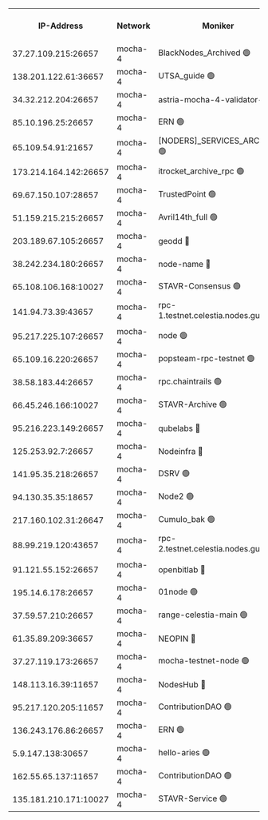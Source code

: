 


<table><tr><th>IP-Address</th><th>Network</th><th>Moniker</th><th>Latest Block Height</th><th>Earliest Block Height</th><th>Catching Up</th><th>Tx Index</th><th>Voting Power</th><th>Scan Time</th></tr><tr><td>37.27.109.215:26657</td><td>mocha-4</td><td>BlackNodes_Archived 🟢</td><td>2743540</td><td>1</td><td>False</td><td>off</td><td>0</td><td>2024-09-20T03:51:44.309041442UTC</td></tr><tr><td>138.201.122.61:36657</td><td>mocha-4</td><td>UTSA_guide 🟢</td><td>2743540</td><td>1</td><td>False</td><td>on</td><td>0</td><td>2024-09-20T03:51:48.729391375UTC</td></tr><tr><td>34.32.212.204:26657</td><td>mocha-4</td><td>astria-mocha-4-validator-1 🔴</td><td>2743540</td><td>1</td><td>False</td><td>on</td><td>10509044</td><td>2024-09-20T03:51:49.070387298UTC</td></tr><tr><td>85.10.196.25:26657</td><td>mocha-4</td><td>ERN 🟢</td><td>2743540</td><td>1</td><td>False</td><td>off</td><td>0</td><td>2024-09-20T03:51:53.514677045UTC</td></tr><tr><td>65.109.54.91:21657</td><td>mocha-4</td><td>[NODERS]_SERVICES_ARCHIVE 🟢</td><td>2743543</td><td>1</td><td>False</td><td>on</td><td>0</td><td>2024-09-20T03:52:19.789961839UTC</td></tr><tr><td>173.214.164.142:26657</td><td>mocha-4</td><td>itrocket_archive_rpc 🟢</td><td>2743544</td><td>1</td><td>False</td><td>on</td><td>0</td><td>2024-09-20T03:52:34.776424751UTC</td></tr><tr><td>69.67.150.107:28657</td><td>mocha-4</td><td>TrustedPoint 🟢</td><td>2743545</td><td>1</td><td>False</td><td>on</td><td>0</td><td>2024-09-20T03:52:46.110891748UTC</td></tr><tr><td>51.159.215.215:26657</td><td>mocha-4</td><td>Avril14th_full 🟢</td><td>2743546</td><td>1</td><td>False</td><td>on</td><td>0</td><td>2024-09-20T03:53:04.085923479UTC</td></tr><tr><td>203.189.67.105:26657</td><td>mocha-4</td><td>geodd 🔴</td><td>2743546</td><td>1</td><td>False</td><td>on</td><td>100068</td><td>2024-09-20T03:53:06.985181404UTC</td></tr><tr><td>38.242.234.180:26657</td><td>mocha-4</td><td>node-name 🔴</td><td>2743547</td><td>1</td><td>False</td><td>off</td><td>4051576</td><td>2024-09-20T03:53:13.810631273UTC</td></tr><tr><td>65.108.106.168:10027</td><td>mocha-4</td><td>STAVR-Consensus 🟢</td><td>2743549</td><td>1</td><td>False</td><td>on</td><td>0</td><td>2024-09-20T03:53:37.905249981UTC</td></tr><tr><td>141.94.73.39:43657</td><td>mocha-4</td><td>rpc-1.testnet.celestia.nodes.guru 🟢</td><td>2743550</td><td>1</td><td>False</td><td>off</td><td>0</td><td>2024-09-20T03:53:45.105228012UTC</td></tr><tr><td>95.217.225.107:26657</td><td>mocha-4</td><td>node 🟢</td><td>2743550</td><td>1</td><td>False</td><td>on</td><td>0</td><td>2024-09-20T03:53:56.961610741UTC</td></tr><tr><td>65.109.16.220:26657</td><td>mocha-4</td><td>popsteam-rpc-testnet 🟢</td><td>2743551</td><td>1</td><td>False</td><td>on</td><td>0</td><td>2024-09-20T03:54:08.405684571UTC</td></tr><tr><td>38.58.183.44:26657</td><td>mocha-4</td><td>rpc.chaintrails 🟢</td><td>2743552</td><td>1</td><td>False</td><td>on</td><td>0</td><td>2024-09-20T03:54:21.264273990UTC</td></tr><tr><td>66.45.246.166:10027</td><td>mocha-4</td><td>STAVR-Archive 🟢</td><td>2743553</td><td>1</td><td>False</td><td>on</td><td>0</td><td>2024-09-20T03:54:39.124097499UTC</td></tr><tr><td>95.216.223.149:26657</td><td>mocha-4</td><td>qubelabs 🔴</td><td>2743553</td><td>1917526</td><td>False</td><td>on</td><td>64651215</td><td>2024-09-20T03:54:31.962358469UTC</td></tr><tr><td>125.253.92.7:26657</td><td>mocha-4</td><td>Nodeinfra 🔴</td><td>2743541</td><td>2070001</td><td>False</td><td>on</td><td>500001</td><td>2024-09-20T03:52:05.066787016UTC</td></tr><tr><td>141.95.35.218:26657</td><td>mocha-4</td><td>DSRV 🟢</td><td>2743550</td><td>2070001</td><td>False</td><td>off</td><td>0</td><td>2024-09-20T03:53:49.575381754UTC</td></tr><tr><td>94.130.35.35:18657</td><td>mocha-4</td><td>Node2 🟢</td><td>2585030</td><td>2256001</td><td>False</td><td>on</td><td>0</td><td>2024-09-20T03:54:41.766319311UTC</td></tr><tr><td>217.160.102.31:26647</td><td>mocha-4</td><td>Cumulo_bak 🟢</td><td>2743548</td><td>2300001</td><td>False</td><td>on</td><td>0</td><td>2024-09-20T03:53:30.965687509UTC</td></tr><tr><td>88.99.219.120:43657</td><td>mocha-4</td><td>rpc-2.testnet.celestia.nodes.guru 🟢</td><td>2743548</td><td>2368594</td><td>False</td><td>on</td><td>0</td><td>2024-09-20T03:53:30.467541389UTC</td></tr><tr><td>91.121.55.152:26657</td><td>mocha-4</td><td>openbitlab 🔴</td><td>2743541</td><td>2533260</td><td>False</td><td>off</td><td>501058</td><td>2024-09-20T03:51:55.921763779UTC</td></tr><tr><td>195.14.6.178:26657</td><td>mocha-4</td><td>01node 🟢</td><td>2743546</td><td>2584501</td><td>False</td><td>on</td><td>0</td><td>2024-09-20T03:52:59.565795637UTC</td></tr><tr><td>37.59.57.210:26657</td><td>mocha-4</td><td>range-celestia-main 🟢</td><td>2743553</td><td>2589477</td><td>False</td><td>off</td><td>0</td><td>2024-09-20T03:54:36.398016817UTC</td></tr><tr><td>61.35.89.209:36657</td><td>mocha-4</td><td>NEOPIN 🔴</td><td>2743551</td><td>2592001</td><td>False</td><td>off</td><td>100001</td><td>2024-09-20T03:54:16.305720390UTC</td></tr><tr><td>37.27.119.173:26657</td><td>mocha-4</td><td>mocha-testnet-node 🟢</td><td>2743549</td><td>2631379</td><td>False</td><td>on</td><td>0</td><td>2024-09-20T03:53:37.532486799UTC</td></tr><tr><td>148.113.16.39:11657</td><td>mocha-4</td><td>NodesHub 🔴</td><td>2743545</td><td>2695027</td><td>False</td><td>on</td><td>100014</td><td>2024-09-20T03:52:48.987180048UTC</td></tr><tr><td>95.217.120.205:11657</td><td>mocha-4</td><td>ContributionDAO 🟢</td><td>2743550</td><td>2723055</td><td>False</td><td>on</td><td>0</td><td>2024-09-20T03:53:56.602532356UTC</td></tr><tr><td>136.243.176.86:26657</td><td>mocha-4</td><td>ERN 🟢</td><td>2743550</td><td>2740501</td><td>False</td><td>off</td><td>0</td><td>2024-09-20T03:53:52.016623836UTC</td></tr><tr><td>5.9.147.138:30657</td><td>mocha-4</td><td>hello-aries 🟢</td><td>2743544</td><td>2742501</td><td>False</td><td>off</td><td>0</td><td>2024-09-20T03:52:41.148737259UTC</td></tr><tr><td>162.55.65.137:11657</td><td>mocha-4</td><td>ContributionDAO 🟢</td><td>2743547</td><td>2742718</td><td>False</td><td>off</td><td>0</td><td>2024-09-20T03:53:11.410495307UTC</td></tr><tr><td>135.181.210.171:10027</td><td>mocha-4</td><td>STAVR-Service 🟢</td><td>2743549</td><td>2743001</td><td>False</td><td>on</td><td>0</td><td>2024-09-20T03:53:42.639970755UTC</td></tr></table>